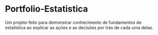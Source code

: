 # Portfolio-Estatistica
Um projeto feito para demonstrar conhecimento de fundamentos de estatística ao explicar as ações e as decisões por trás de cada uma delas.
